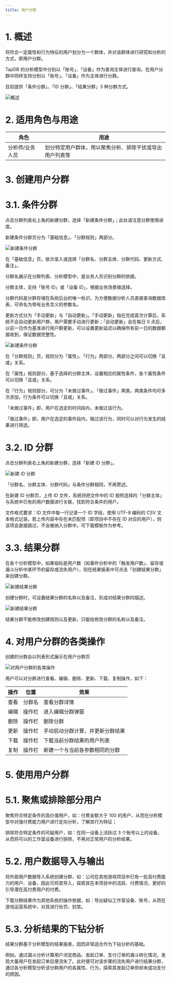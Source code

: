 ```yaml
---
title: 用户分群
---
```


# 1. 概述

将符合一定属性和行为特征的用户划分为一个群体，并对该群体进行研究和分析的方式，即用户分群。

TapDB 的分析模型中分别以「账号」、「设备」作为查询主体进行查询，在用户分群中同样支持分别以「账号」、「设备」作为主体进行分群。

目前提供「条件分群」、「ID 分群」、「结果分群」3 种分群方式。

![概述](/img/customEvent/cluster_summary.png)

# 2. 适用角色与用途

| 角色            | 用途                                                     |
| --------------- | -------------------------------------------------------- |
| 分析师/业务人员 | 划分特定用户群体，用以聚焦分析、排除干扰或导出用户列表等 |

# 3. 创建用户分群

# 3.1. 条件分群

点击分群列表右上角的新建分群，选择「新建条件分群」；此处请注意分群使用进度。

新建条件分群页分为「基础信息」、「分群规则」两部分。

![新建条件分群](/img/customEvent/cluster_create_condition_cluster1.png)

在「基础信息」页，依次录入或选择「分群名、分群主体、分群代码、更新方式、备注」。

分群名展示在分群列表、分析模型中，是业务人员识别分群的依据。

分群主体，支持「账号 ID」或「设备 ID」，根据业务场景做选择。

分群代码是分群存储在系统后台的唯一标识，为方便数据分析人员直接查询数据库表，可命名为带有业务含义的参数名。

更新方式分为「手动更新」与「自动更新」。「手动更新」指在完成首次计算后，系统不会自动更新用户群，用户需要手动进行更新；「自动更新」会在每日 0 点后，以前一日作为基准进行用户群更新，可以设置更新延迟以确保所有前一日的数据都接收到，保证数据完整性。

![新建条件分群](/img/customEvent/cluster_create_condition_cluster2.png)

在「分群规则」页，规则分为「属性」、「行为」两部分，两部分之间可以切换「且或」关系。

在「属性」规则部分，基于选择的分群主体，设置相应的属性条件，各个属性条件可以切换「且或」关系。

在「行为」规则部分，可分为「未做过事件」、「做过事件」两类，两类条件均可多次添加，行为条件可以切换「且或」关系。

「未做过事件」即，用户在选定的时间段内，未做过该行为。

「做过事件」即，用户在选定的事件段内，做过该行为，同时可以对行为发生的结果进行筛选。

# 3.2. ID 分群

点击分群列表右上角的新建分群，选择「新建 ID 分群」。

![新建 ID 分群](/img/customEvent/cluster_create_id_cluster.png)

「分群名、分群主体、分群代码」与条件分群相同，不再赘述。

在新建 ID 分群页，上传 ID 文件，系统将把文件中的 ID 按照选择的「分群主体」与系统中已有的用户数据进行关联，找到符合条件的用户。

文件格式要求：ID 文件中每一行记录一个 ID 字段，使用 UTF-8 编码的 CSV 文本格式记录。若上传内容中存在未匹配项（即项目中不存在 ID 对应的用户），则该项会直接跳过，不会被纳入分群中。可下载模板作为参考。

# 3.3. 结果分群

在各个分析模型中，如果指标是用户数（如事件分析中的「触发用户数」、留存或漏斗分析中某环节的留存或流失用户），则在结果报表中可点击「创建结果分群」来创建分群。

![新建结果分群](/img/customEvent/cluster_create_result_cluster1.png)

创建分群时，可设置结果分群的名称以及备注，形成对结果分群的描述。

![新建结果分群](/img/customEvent/cluster_create_result_cluster2.png)

结果分群不能修改创建规则以及更新，只能给修改分群的名称以及备注。

# 4. 对用户分群的各类操作

创建的分群会以列表形式展示在用户分群页

![对用户分群的各类操作](/img/customEvent/cluster_operation.png)

用户可以对分群进行查看、编辑、删除、更新、下载、复制操作，如下：

| 操作 | 位置   | 效果                             |
| ---- | ------ | -------------------------------- |
| 查看 | 分群名 | 查看分群详情                     |
| 编辑 | 操作栏 | 进入编辑分群弹窗                 |
| 删除 | 操作栏 | 删除分群                         |
| 更新 | 操作栏 | 手动启动分群计算，并更新分群结果 |
| 下载 | 操作栏 | 下载当前分群结果的用户列表       |
| 复制 | 操作栏 | 新建一个与当前各参数相同的分群   |

# 5. 使用用户分群

# 5.1. 聚焦或排除部分用户

聚焦符合特定条件的高价值用户，如：付费金额大于 100 的用户，从而在分析模型中对强付费能力用户进行定向分析，了解其行为特征；

排除符合特定条件的可疑用户，如：在同一设备上活跃过 3 个账号以上的设备，从而将可以的工作室设备进行排除，不再对正常用户的分析结果。

# 5.2. 用户数据导入与输出

将外部用户数据导入系统创建分群，如：公司在其他游戏项目中已有一批高付费能力的用户、设备，因此可将其导入，探索其在本项目中的活跃、付费情况，更好的引导潜在高付费用户的付费。

下载分群结果作为其他系统的操作依据，如：导出疑似工作室设备、账号，从而在游戏运营系统中，对其进行处罚、封禁。

# 5.3. 分析结果的下钻分析

结果分群基于分析模型的结果报表，因而非常适合作为下钻分析的基础。

例如，通过漏斗分析计算用户浏览商品、发起订单、支付订单的漏斗转化情况，发现大量用户在发起订单后便流失了。此时便可对该步骤的流失用户进行结果分群，通过各分析模型分析该分群用户的各属性、行为，探索其发起订单但却未成功支付的原因。
